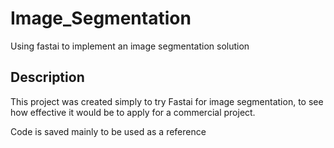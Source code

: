 # Image_Segmentation
 Using fastai to implement an image segmentation solution

## Description

This project was created simply to try Fastai for image segmentation, to see how effective it would be to apply for a commercial project. 

Code is saved mainly to be used as a reference